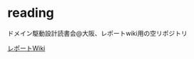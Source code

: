 reading
=======

ドメイン駆動設計読書会@大阪、レポートwiki用の空リポジトリ

[レポートWiki](https://github.com/dddosaka/reading_ddd_report/wiki/_pages)
